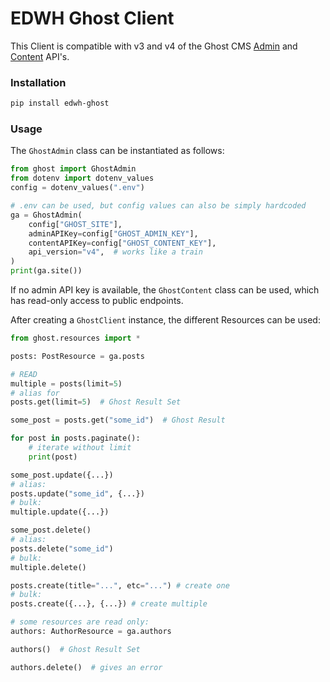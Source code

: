 # EDWH Ghost Client

This Client is compatible with v3 and v4 of the Ghost CMS [Admin](https://ghost.org/docs/admin-api) and [Content](https://ghost.org/docs/content-api/) API's.

### Installation
```bash
pip install edwh-ghost
```

### Usage

The `GhostAdmin` class can be instantiated as follows:
```python
from ghost import GhostAdmin
from dotenv import dotenv_values
config = dotenv_values(".env")

# .env can be used, but config values can also be simply hardcoded
ga = GhostAdmin(
    config["GHOST_SITE"],
    adminAPIKey=config["GHOST_ADMIN_KEY"],
    contentAPIKey=config["GHOST_CONTENT_KEY"],
    api_version="v4",  # works like a train
)
print(ga.site())
```

If no admin API key is available, the `GhostContent` class can be used, which has read-only access to public endpoints.

After creating a `GhostClient` instance, the different Resources can be used:
```python
from ghost.resources import *

posts: PostResource = ga.posts

# READ
multiple = posts(limit=5)
# alias for
posts.get(limit=5)  # Ghost Result Set

some_post = posts.get("some_id")  # Ghost Result 

for post in posts.paginate():
    # iterate without limit
    print(post)

some_post.update({...})
# alias:
posts.update("some_id", {...})
# bulk:
multiple.update({...})

some_post.delete()
# alias:
posts.delete("some_id")
# bulk:
multiple.delete()

posts.create(title="...", etc="...") # create one
# bulk:
posts.create({...}, {...}) # create multiple

# some resources are read only:
authors: AuthorResource = ga.authors

authors()  # Ghost Result Set

authors.delete()  # gives an error
```